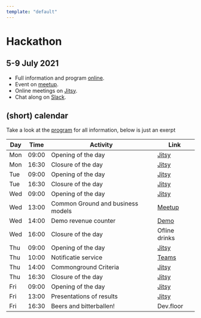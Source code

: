 ```yaml
---
template: "default"
---
```


# Hackathon

## 5-9 July 2021

- Full information and program [online](https://docs.google.com/presentation/d/1ueLpnCIA06f05uuSTop8DU9olLb0M34iR_HrjsebRfI).
- Event on [meetup](https://www.meetup.com/nl-NL/Code-For-NL/events/278475015).
- Online meetings on [Jitsy](https://meet.community.publiccode.net/Demodam).
- Chat along on [Slack](https://samenorganiseren.slack.com/archives/C01S2QM81V4).

## (short) calendar
Take a look at the [program](https://docs.google.com/presentation/d/1ueLpnCIA06f05uuSTop8DU9olLb0M34iR_HrjsebRfI) for all information, below is just an exerpt 

| Day  | Time  | Activity  | Link  | 
|---|---|---|---|
| Mon   | 09:00  | Opening of the day  | [Jitsy](https://meet.community.publiccode.net/Demodam)  |  
| Mon  | 16:30  | Closure of the day  | [Jitsy](https://meet.community.publiccode.net/Demodam)  |   
| Tue   | 09:00  | Opening of the day  | [Jitsy](https://meet.community.publiccode.net/Demodam)  |
| Tue  | 16:30  | Closure of the day  | [Jitsy](https://meet.community.publiccode.net/Demodam)  |  
| Wed  | 09:00  | Opening of the day  | [Jitsy](https://meet.community.publiccode.net/Demodam)  |
| Wed  | 13:00 | Common Ground and business models  | [Meetup](https://www.meetup.com/Code-For-NL/events/279167062/)  |   
| Wed  | 14:00  | Demo revenue counter  | [Demo](https://commonground.nl/groups/view/a3346e05-afec-45cb-89e6-8c1bc5ea9f15/team-virtueel-inkomensloket/events/view/7dab6ce1-24cd-4494-9210-51da799ab3e8/demo-virtueel-inkomsten-loket ) |   
| Wed  | 16:00  | Closure of the day  | Ofline drinks  |  
| Thu  | 09:00  | Opening of the day  | [Jitsy](https://meet.community.publiccode.net/Demodam)  |
| Thu  | 10:00  | Notificatie service | [Teams](https://www.google.com/url?q=https://teams.microsoft.com/l/meetup-join/19%253ameeting_MjZkZmRjM2QtMDRhNS00MGY2LWI2ODQtMTc1MTQwNGMzMGIx%2540thread.v2/0?context%3D%257b%2522Tid%2522%253a%25226ef029ab-3fd7-4d98-9b0e-d1f5fedea6d1%2522%252c%2522Oid%2522%253a%252296aabd37-afc8-48c1-8566-9bc526d326d6%2522%257d&sa=D&source=calendar&ust=1625898831568000&usg=AOvVaw1vJAvRvG_8VbxaTDlJBB0P)  |   
| Thu  | 14:00  | Commonground Criteria  | [Jitsy](https://meet.community.publiccode.net/Demodam)  |    
| Thu  | 16:30  | Closure of the day  | [Jitsy](https://meet.community.publiccode.net/Demodam)  |  
| Fri  | 09:00  | Opening of the day  | [Jitsy](https://meet.community.publiccode.net/Demodam)  |
| Fri  | 13:00  | Presentations of results | [Jitsy](https://meet.community.publiccode.net/Demodam)  |  
| Fri  | 16:30  | Beers and bitterballen!  | Dev.floor  |  

